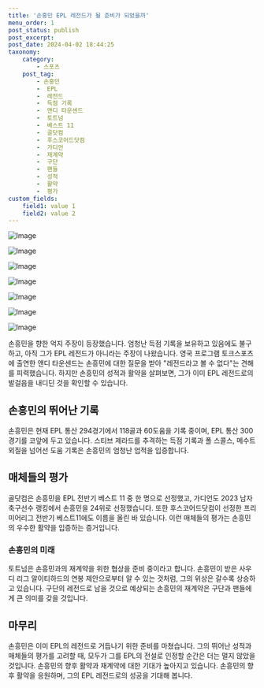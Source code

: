 ```yaml
---
title: '손흥민 EPL 레전드가 될 준비가 되었을까'
menu_order: 1
post_status: publish
post_excerpt: 
post_date: 2024-04-02 18:44:25
taxonomy:
    category:
        - 스포츠
    post_tag:
        - 손흥민
        -  EPL
        -  레전드
        -  득점 기록
        -  앤디 타운센드
        -  토트넘
        -  베스트 11
        -  골닷컴
        -  후스코어드닷컴
        -  가디언
        -  재계약
        -  구단
        -  팬들
        -  성적
        -  활약
        -  평가
custom_fields:
    field1: value 1
    field2: value 2
---
```


![Image](https://imgnews.pstatic.net/image/076/2024/04/02/2024040201000176000017921_20240402155201363.jpg?type=w647)

![Image](https://imgnews.pstatic.net/image/076/2024/04/02/2024040201000176000017922_20240402155201376.jpg?type=w647)

![Image](https://imgnews.pstatic.net/image/076/2024/04/02/2024040201000176000017927_20240402155201386.jpg?type=w647)

![Image](https://imgnews.pstatic.net/image/076/2024/04/02/2024040201000176000017923_20240402155201396.jpg?type=w647)

![Image](https://imgnews.pstatic.net/image/076/2024/04/02/2024040201000176000017925_20240402155201410.jpg?type=w647)

![Image](https://imgnews.pstatic.net/image/076/2024/04/02/2024040201000176000017926_20240402155201420.jpg?type=w647)

![Image](https://imgnews.pstatic.net/image/076/2024/04/02/2024040201000176000017924_20240402155201433.jpg?type=w647)

손흥민을 향한 억지 주장이 등장했습니다. 엄청난 득점 기록을 보유하고 있음에도 불구하고, 아직 그가 EPL 레전드가 아니라는 주장이 나왔습니다. 영국 프로그램 토크스포츠에 출연한 앤디 타운센드는 손흥민에 대한 질문을 받아 "레전드라고 볼 수 없다"는 견해를 피력했습니다. 하지만 손흥민의 성적과 활약을 살펴보면, 그가 이미 EPL 레전드로의 발걸음을 내디딘 것을 확인할 수 있습니다.
## 손흥민의 뛰어난 기록
손흥민은 현재 EPL 통산 294경기에서 118골과 60도움을 기록 중이며, EPL 통산 300경기를 코앞에 두고 있습니다. 스티브 제라드를 추격하는 득점 기록과 폴 스콜스, 메수트 외질을 넘어선 도움 기록은 손흥민의 엄청난 업적을 입증합니다.
## 매체들의 평가
골닷컴은 손흥민을 EPL 전반기 베스트 11 중 한 명으로 선정했고, 가디언도 2023 남자 축구선수 랭킹에서 손흥민을 24위로 선정했습니다. 또한 후스코어드닷컴이 선정한 프리미어리그 전반기 베스트11에도 이름을 올린 바 있습니다. 이런 매체들의 평가는 손흥민의 우수한 활약을 입증하는 증거입니다.
### 손흥민의 미래
토트넘은 손흥민과의 재계약을 위한 협상을 준비 중이라고 합니다. 손흥민이 받은 사우디 리그 알이티하드의 연봉 제안으로부터 알 수 있는 것처럼, 그의 위상은 갈수록 상승하고 있습니다. 구단의 레전드로 남을 것으로 예상되는 손흥민의 재계약은 구단과 팬들에게 큰 의미를 갖을 것입니다.
## 마무리
손흥민은 이미 EPL의 레전드로 거듭나기 위한 준비를 마쳤습니다. 그의 뛰어난 성적과 매체들의 평가를 고려할 때, 모두가 그를 EPL의 전설로 인정할 순간은 더는 멀지 않았을 것입니다. 손흥민의 향후 활약과 재계약에 대한 기대가 높아지고 있습니다. 손흥민의 향후 활약을 응원하며, 그의 EPL 레전드로의 성공을 기대해 봅니다.
